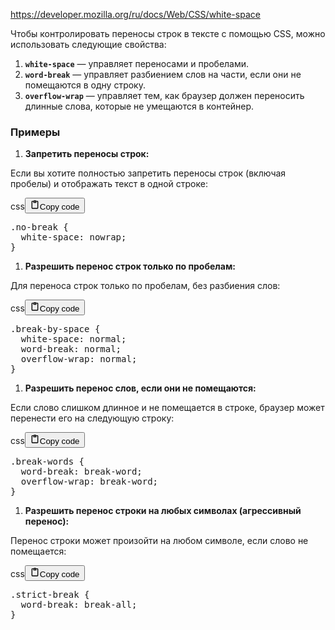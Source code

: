 <p><a href="https://developer.mozilla.org/ru/docs/Web/CSS/white-space">https://developer.mozilla.org/ru/docs/Web/CSS/white-space</a></p>
<p>Чтобы контролировать переносы строк в тексте с помощью CSS, можно использовать следующие свойства:</p>
<ol>
<li><strong><code>white-space</code></strong> — управляет переносами и пробелами.</li>
<li><strong><code>word-break</code></strong> — управляет разбиением слов на части, если они не помещаются в одну строку.</li>
<li><strong><code>overflow-wrap</code></strong> — управляет тем, как браузер должен переносить длинные слова, которые не умещаются в контейнер.</li>
</ol>
<h3>Примеры</h3>
<ol>
<li><strong>Запретить переносы строк:</strong></li>
</ol>
<p>Если вы хотите полностью запретить переносы строк (включая пробелы) и отображать текст в одной строке:</p>
<div class="code_element"><div class="lang_line"><text>css</text><button class="copy_code_button" onclick="CopyCode(this)"><svg style="width: 1.2em;height: 1.2em;" aria-hidden="true" xmlns="http://www.w3.org/2000/svg" fill="none" viewBox="0 0 24 24"><path stroke="currentColor" stroke-linecap="round" stroke-linejoin="round" stroke-width="2" d="M15 4h3a1 1 0 0 1 1 1v15a1 1 0 0 1-1 1H6a1 1 0 0 1-1-1V5a1 1 0 0 1 1-1h3m0 3h6m-5-4v4h4V3h-4Z"/></svg><text class="unselectable">Copy code</text></button></div><div class="code language-css"><div class="highlight"><pre><span></span><span class="p">.</span><span class="nc">no-break</span><span class="w"> </span><span class="p">{</span>
<span class="w">  </span><span class="k">white-space</span><span class="p">:</span><span class="w"> </span><span class="kc">nowrap</span><span class="p">;</span>
<span class="p">}</span>
</pre></div></div></div>

<ol>
<li><strong>Разрешить перенос строк только по пробелам:</strong></li>
</ol>
<p>Для переноса строк только по пробелам, без разбиения слов:</p>
<div class="code_element"><div class="lang_line"><text>css</text><button class="copy_code_button" onclick="CopyCode(this)"><svg style="width: 1.2em;height: 1.2em;" aria-hidden="true" xmlns="http://www.w3.org/2000/svg" fill="none" viewBox="0 0 24 24"><path stroke="currentColor" stroke-linecap="round" stroke-linejoin="round" stroke-width="2" d="M15 4h3a1 1 0 0 1 1 1v15a1 1 0 0 1-1 1H6a1 1 0 0 1-1-1V5a1 1 0 0 1 1-1h3m0 3h6m-5-4v4h4V3h-4Z"/></svg><text class="unselectable">Copy code</text></button></div><div class="code language-css"><div class="highlight"><pre><span></span><span class="p">.</span><span class="nc">break-by-space</span><span class="w"> </span><span class="p">{</span>
<span class="w">  </span><span class="k">white-space</span><span class="p">:</span><span class="w"> </span><span class="kc">normal</span><span class="p">;</span>
<span class="w">  </span><span class="k">word-break</span><span class="p">:</span><span class="w"> </span><span class="kc">normal</span><span class="p">;</span>
<span class="w">  </span><span class="k">overflow-wrap</span><span class="p">:</span><span class="w"> </span><span class="kc">normal</span><span class="p">;</span>
<span class="p">}</span>
</pre></div></div></div>

<ol>
<li><strong>Разрешить перенос слов, если они не помещаются:</strong></li>
</ol>
<p>Если слово слишком длинное и не помещается в строке, браузер может перенести его на следующую строку:</p>
<div class="code_element"><div class="lang_line"><text>css</text><button class="copy_code_button" onclick="CopyCode(this)"><svg style="width: 1.2em;height: 1.2em;" aria-hidden="true" xmlns="http://www.w3.org/2000/svg" fill="none" viewBox="0 0 24 24"><path stroke="currentColor" stroke-linecap="round" stroke-linejoin="round" stroke-width="2" d="M15 4h3a1 1 0 0 1 1 1v15a1 1 0 0 1-1 1H6a1 1 0 0 1-1-1V5a1 1 0 0 1 1-1h3m0 3h6m-5-4v4h4V3h-4Z"/></svg><text class="unselectable">Copy code</text></button></div><div class="code language-css"><div class="highlight"><pre><span></span><span class="p">.</span><span class="nc">break-words</span><span class="w"> </span><span class="p">{</span>
<span class="w">  </span><span class="k">word-break</span><span class="p">:</span><span class="w"> </span><span class="kc">break-word</span><span class="p">;</span>
<span class="w">  </span><span class="k">overflow-wrap</span><span class="p">:</span><span class="w"> </span><span class="kc">break-word</span><span class="p">;</span>
<span class="p">}</span>
</pre></div></div></div>

<ol>
<li><strong>Разрешить перенос строки на любых символах (агрессивный перенос):</strong></li>
</ol>
<p>Перенос строки может произойти на любом символе, если слово не помещается:</p>
<div class="code_element"><div class="lang_line"><text>css</text><button class="copy_code_button" onclick="CopyCode(this)"><svg style="width: 1.2em;height: 1.2em;" aria-hidden="true" xmlns="http://www.w3.org/2000/svg" fill="none" viewBox="0 0 24 24"><path stroke="currentColor" stroke-linecap="round" stroke-linejoin="round" stroke-width="2" d="M15 4h3a1 1 0 0 1 1 1v15a1 1 0 0 1-1 1H6a1 1 0 0 1-1-1V5a1 1 0 0 1 1-1h3m0 3h6m-5-4v4h4V3h-4Z"/></svg><text class="unselectable">Copy code</text></button></div><div class="code language-css"><div class="highlight"><pre><span></span><span class="p">.</span><span class="nc">strict-break</span><span class="w"> </span><span class="p">{</span>
<span class="w">  </span><span class="k">word-break</span><span class="p">:</span><span class="w"> </span><span class="n">break-all</span><span class="p">;</span>
<span class="p">}</span>
</pre></div></div></div>